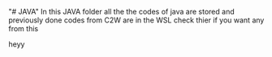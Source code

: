 "# JAVA"
In this JAVA folder all the the codes of java are stored and previously done codes from C2W are in the WSL check thier if you want any from this

heyy
